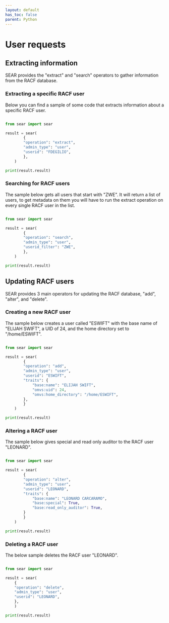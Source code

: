 ```yaml
---
layout: default
has_toc: false
parent: Python
---
```



# User requests

## Extracting information

SEAR provides the "extract" and "search" operators to gather information from the RACF database.

### Extracting a specific RACF user

Below you can find a sample of some code that extracts information about a specific RACF user.

```python

from sear import sear

result = sear(
        {
        "operation": "extract",
        "admin_type": "user",
        "userid": "FDEGILIO",
        },
    )

print(result.result)
```

### Searching for RACF users

The sample below gets all users that start with "ZWE". It will return a list of users, to get metadata on them you will have to run the extract operation on every single RACF user in the list.

```python

from sear import sear

result = sear(
        {
        "operation": "search",
        "admin_type": "user",
        "userid_filter": "ZWE",
        },
    )

print(result.result)
```

## Updating RACF users

SEAR provides 3 main operators for updating the RACF database, "add", "alter", and "delete".

### Creating a new RACF user

The sample below creates a user called "ESWIFT" with the base name of "ELIJAH SWIFT", a UID of 24, and the home directory set to "/home/ESWIFT".

```python

from sear import sear

result = sear(
        {
        "operation": "add",
        "admin_type": "user",
        "userid": "ESWIFT",
        "traits": {
            "base:name": "ELIJAH SWIFT",
            "omvs:uid": 24,
            "omvs:home_directory": "/home/ESWIFT",
        },
        }
    )

print(result.result)
```

### Altering a RACF user

The sample below gives special and read only auditor to the RACF user "LEONARD".

```python

from sear import sear

result = sear(
        {
        "operation": "alter",
        "admin_type": "user",
        "userid": "LEONARD",
        "traits": {
            "base:name": "LEONARD CARCARAMO",
            "base:special": True,
            "base:read_only_auditor": True,
        }
        }
    )

print(result.result)
```

### Deleting a RACF user

The below sample deletes the RACF user "LEONARD".

```python

from sear import sear

result = sear(
    {
    "operation": "delete",
    "admin_type": "user",
    "userid": "LEONARD",
    },
    )

print(result.result)
```
